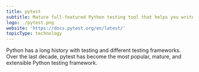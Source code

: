 ```yaml
---
title: pytest
subtitle: Mature full-featured Python testing tool that helps you write better programs
logo: ./pytest.png
website: 'https://docs.pytest.org/en/latest/'
topicType: technology
---
```


Python has a long history with testing and different testing frameworks. Over the
last decade, pytest has become the most popular, mature, and extensible Python
testing framework.

